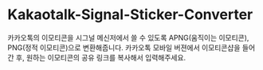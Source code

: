 # Kakaotalk-Signal-Sticker-Converter

카카오톡의 이모티콘을 시그널 메신저에서 쓸 수 있도록 APNG(움직이는 이모티콘), PNG(정적 이모티콘)으로 변환해줍니다.
카카오톡 모바일 버젼에서 이모티콘샵을 들어간 후, 원하는 이모티콘의 공유 링크를 복사해서 입력해주세요.
